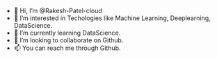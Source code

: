 - 👋 Hi, I’m @Rakesh-Patel-cloud
- 👀 I’m interested in Techologies like Machine Learning, Deeplearning, DataScience.
- 🌱 I’m currently learning DataScience.  
- 💞️ I’m looking to collaborate on Github.
- 📫 You can reach me through Github.

<!---
Rakesh-Patel-cloud/Rakesh-Patel-cloud is a ✨ special ✨ repository because its `README.md` (this file) appears on your GitHub profile.
You can click the Preview link to take a look at your changes.
--->
